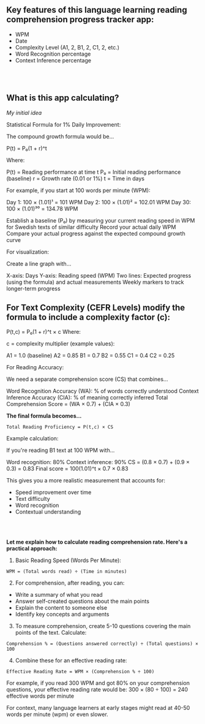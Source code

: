 <h2>Key features of this language learning reading comprehension progress tracker app:</h2>

- WPM
- Date
- Complexity Level (A1, 2, B1, 2, C1, 2, etc.)
- Word Recognition percentage
- Context Inference percentage

<br></br>
<h2>What is this app calculating?</h2>

<i>My initial idea</i>

Statistical Formula for 1% Daily Improvement:

The compound growth formula would be...

P(t) = P₀(1 + r)^t

Where:

P(t) = Reading performance at time t
P₀ = Initial reading performance (baseline)
r = Growth rate (0.01 or 1%)
t = Time in days

For example, if you start at 100 words per minute (WPM):

Day 1: 100 × (1.01)¹ = 101 WPM
Day 2: 100 × (1.01)² = 102.01 WPM
Day 30: 100 × (1.01)³⁰ = 134.78 WPM


Establish a baseline (P₀) by measuring your current reading speed in WPM for Swedish texts of similar difficulty
Record your actual daily WPM
Compare your actual progress against the expected compound growth curve

For visualization:

Create a line graph with...

X-axis: Days
Y-axis: Reading speed (WPM)
Two lines: Expected progress (using the formula) and actual measurements
Weekly markers to track longer-term progress

<h2>For Text Complexity (CEFR Levels) modify the formula to include a complexity factor (c):</h2>

P(t,c) = P₀(1 + r)^t × c
Where:

c = complexity multiplier (example values):

A1 = 1.0 (baseline)
A2 = 0.85
B1 = 0.7
B2 = 0.55
C1 = 0.4
C2 = 0.25


For Reading Accuracy:

We need a separate comprehension score (CS) that combines...

Word Recognition Accuracy (WA): % of words correctly understood
Context Inference Accuracy (CIA): % of meaning correctly inferred
Total Comprehension Score = (WA × 0.7) + (CIA × 0.3)

<b>The final formula becomes...</b>

```Total Reading Proficiency = P(t,c) × CS```


Example calculation:

If you're reading B1 text at 100 WPM with...

Word recognition: 80%
Context inference: 90%
CS = (0.8 × 0.7) + (0.9 × 0.3) = 0.83
Final score = 100(1.01)^t × 0.7 × 0.83

This gives you a more realistic measurement that accounts for:

- Speed improvement over time
- Text difficulty
- Word recognition
- Contextual understanding

<br></br>

<b>Let me explain how to calculate reading comprehension rate. Here's a practical approach:</b>

1. Basic Reading Speed (Words Per Minute):
```
WPM = (Total words read) ÷ (Time in minutes)
```

2. For comprehension, after reading, you can:
- Write a summary of what you read
- Answer self-created questions about the main points
- Explain the content to someone else
- Identify key concepts and arguments

3. To measure comprehension, create 5-10 questions covering the main points of the text. Calculate:
```
Comprehension % = (Questions answered correctly) ÷ (Total questions) × 100
```

4. Combine these for an effective reading rate:
```
Effective Reading Rate = WPM × (Comprehension % ÷ 100)
```

For example, if you read 300 WPM and got 80% on your comprehension questions, your effective reading rate would be:
300 × (80 ÷ 100) = 240 effective words per minute

For context, many language learners at early stages might read at 40-50 words per minute (wpm) or even slower.

<br></br>


